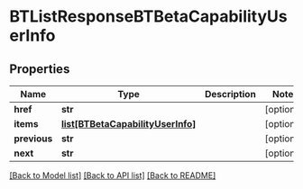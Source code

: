 # BTListResponseBTBetaCapabilityUserInfo

## Properties
Name | Type | Description | Notes
------------ | ------------- | ------------- | -------------
**href** | **str** |  | [optional] 
**items** | [**list[BTBetaCapabilityUserInfo]**](BTBetaCapabilityUserInfo.md) |  | [optional] 
**previous** | **str** |  | [optional] 
**next** | **str** |  | [optional] 

[[Back to Model list]](../README.md#documentation-for-models) [[Back to API list]](../README.md#documentation-for-api-endpoints) [[Back to README]](../README.md)


